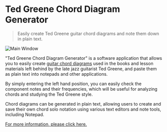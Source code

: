 # Ted Greene Chord Diagram Generator

> Easily create Ted Greene guitar chord diagrams and note them down in plain text.

![Main Window](https://forestail.com/wp-content/uploads/2022/07/2022-07-03_11h31_07.png "Main Window")


"Ted Greene Chord Diagram Generator" is a software application that allows you to easily create <a href="https://www.tedgreene.com/images/lessons/students/PaulVachon/HowToReadTedGreeneChordDiagrams.pdf" target="_blank" rel="noreferrer noopener">guitar chord diagrams</a> used in the books and lesson materials left behind by the late jazz guitarist Ted Greene, and paste them as plain text into notepads and other applications.

By simply entering the left hand position, you can easily check the component notes and their frequencies, which will be useful for analyzing chords and studying the Ted Greene style.

Chord diagrams can be generated in plain text, allowing users to create and save their own chord solo notation using various text editors and note tools, including Notepad.


<a href="https://forestail.com/en/ted-greene-chord-diagram-generator/">For more information, please click here.</a>
